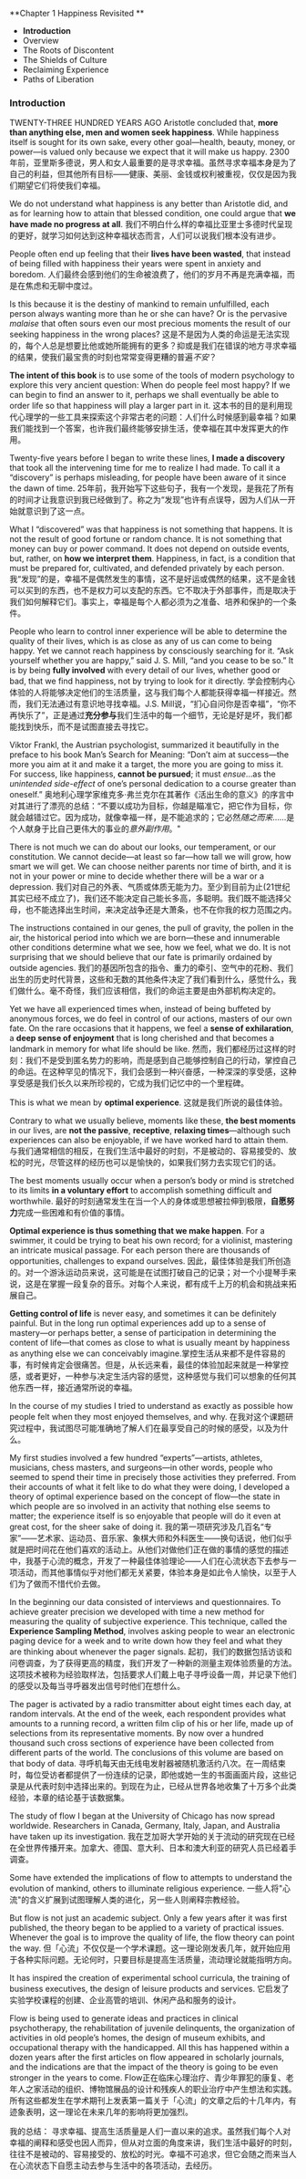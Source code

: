 **Chapter 1 Happiness Revisited  **
* **Introduction**
* Overview
* The Roots of Discontent
* The Shields of Culture
* Reclaiming Experience
* Paths of Liberation

### Introduction
TWENTY-THREE HUNDRED YEARS AGO Aristotle concluded that, **more than anything else, men and women seek happiness**. While happiness itself is sought for its own sake, every other goal—health, beauty, money, or power—is valued only because we expect that it will make us happy. 
2300年前，亚里斯多德说，男人和女人最重要的是寻求幸福。虽然寻求幸福本身是为了自己的利益，但其他所有目标——健康、美丽、金钱或权利被重视，仅仅是因为我们期望它们将使我们幸福。

We do not understand what happiness is any better than Aristotle did, and as for learning how to attain that blessed condition, one could argue that **we have made no progress at all**.
我们不明白什么样的幸福比亚里士多德时代呈现的更好，就学习如何达到这种幸福状态而言，人们可以说我们根本没有进步。

People often end up feeling that their **lives have been wasted**, that instead of being filled with happiness their years were spent in anxiety and boredom.
人们最终会感到他们的生命被浪费了，他们的岁月不再是充满幸福，而是在焦虑和无聊中度过。

Is this because it is the destiny of mankind to remain unfulfilled, each person always wanting more than he or she can have? Or is the pervasive *malaise* that often sours even our most precious moments the result of our seeking happiness in the wrong places? 
这是不是因为人类的命运是无法实现的，每个人总是想要比他或她所能拥有的更多？抑或是我们在错误的地方寻求幸福的结果，使我们最宝贵的时刻也常常变得更糟的普遍*不安*？

**The intent of this book** is to use some of the tools of modern psychology to explore this very ancient question: When do people feel most happy? If we can begin to find an answer to it, perhaps we shall eventually be able to order life so that happiness will play a larger part in it.
这本书的目的是利用现代心理学的一些工具来探索这个非常古老的问题：人们什么时候感到最幸福？如果我们能找到一个答案，也许我们最终能够安排生活，使幸福在其中发挥更大的作用。

Twenty-five years before I began to write these lines, **I made a discovery** that took all the intervening time for me to realize I had made. To call it a “discovery” is perhaps misleading, for people have been aware of it since the dawn of time.
25年前，我开始写下这些句子，我有一个发现，是我花了所有的时间才让我意识到我已经做到了。称之为“发现”也许有点误导，因为人们从一开始就意识到了这一点。 

What I “discovered” was that happiness is not something that happens. It is not the result of good fortune or random chance. It is not something that money can buy or power command. It does not depend on outside events, but, rather, on **how we interpret them**. Happiness, in fact, is a condition that must be prepared for, cultivated, and defended privately by each person. 
我“发现”的是，幸福不是偶然发生的事情，这不是好运或偶然的结果，这不是金钱可以买到的东西，也不是权力可以支配的东西。它不取决于外部事件，而是取决于我们如何解释它们。事实上，幸福是每个人都必须为之准备、培养和保护的一个条件。

People who learn to control inner experience will be able to determine the quality of their lives, which is as close as any of us can come to being happy. Yet we cannot reach happiness by consciously searching for it. “Ask yourself whether you are happy,” said J. S. Mill, “and you cease to be so.” It is by being **fully involved** with every detail of our lives, whether good or bad, that we find happiness, not by trying to look for it directly. 
学会控制内心体验的人将能够决定他们的生活质量，这与我们每个人都能获得幸福一样接近。然而，我们无法通过有意识地寻找幸福。J.S. Mill说，“扪心自问你是否幸福”，“你不再快乐了”，正是通过**充分参与**我们生活中的每一个细节，无论是好是坏，我们都能找到快乐，而不是试图直接去寻找它。

Viktor Frankl, the Austrian psychologist, summarized it beautifully in the preface to his book Man’s Search for Meaning: “Don’t aim at success—the more you aim at it and make it a target, the more you are going to miss it. For success, like happiness, **cannot be pursued**; it must *ensue*…as the *unintended side-effect* of one’s personal dedication to a course greater than oneself.”
奥地利心理学家维克多·弗兰克尔在其著作《活出生命的意义》的序言中对其进行了漂亮的总结：“不要以成功为目标，你越是瞄准它，把它作为目标，你就会越错过它。因为成功，就像幸福一样，是不能追求的；它必然*随之而来*……是个人献身于比自己更伟大的事业的*意外副作用*。"

There is not much we can do about our looks, our temperament, or our constitution. We cannot decide—at least so far—how tall we will grow, how smart we will get. We can choose neither parents nor time of birth, and it is not in your power or mine to decide whether there will be a war or a depression. 
我们对自己的外表、气质或体质无能为力。至少到目前为止(21世纪其实已经不成立了)，我们还不能决定自己能长多高，多聪明。我们既不能选择父母，也不能选择出生时间，来决定战争还是大萧条，也不在你我的权力范围之内。

The instructions contained in our genes, the pull of gravity, the pollen in the air, the historical period into which we are born—these and innumerable other conditions determine what we see, how we feel, what we do. It is not surprising that we should believe that our fate is primarily ordained by outside agencies.
我们的基因所包含的指令、重力的牵引、空气中的花粉、我们出生的历史时代背景，这些和无数的其他条件决定了我们看到什么，感觉什么，我们做什么。毫不奇怪，我们应该相信，我们的命运主要是由外部机构决定的。

Yet we have all experienced times when, instead of being buffeted by anonymous forces, we do feel in control of our actions, masters of our own fate. On the rare occasions that it happens, we feel a **sense of exhilaration**, a **deep sense of enjoyment** that is long cherished and that becomes a landmark in memory for what life should be like.
然而，我们都经历过这样的时刻：我们不是受到匿名势力的影响，而是感到自己能够控制自己的行动，掌控自己的命运。在这种罕见的情况下，我们会感到一种兴奋感，一种深深的享受感，这种享受感是我们长久以来所珍视的，它成为我们记忆中的一个里程碑。

This is what we mean by **optimal experience**. 
这就是我们所说的最佳体验。

Contrary to what we usually believe, moments like these, **the best moments** in our lives, are **not the passive**, **receptive**, **relaxing times**—although such experiences can also be enjoyable, if we have worked hard to attain them. 
与我们通常相信的相反，在我们生活中最好的时刻，不是被动的、容易接受的、放松的时光，尽管这样的经历也可以是愉快的，如果我们努力去实现它们的话。

The best moments usually occur when a person’s body or mind is stretched to its limits **in a voluntary effort** to accomplish something difficult and worthwhile. 
最好的时刻通常发生在当一个人的身体或思想被拉伸到极限，**自愿努力**完成一些困难和有价值的事情。

**Optimal experience is thus something that we make happen**. For a swimmer, it could be trying to beat his own record; for a violinist, mastering an intricate musical passage. For each person there are thousands of opportunities, challenges to expand ourselves.
因此，最佳体验是我们所创造的。对一个游泳运动员来说，这可能是在试图打破自己的记录；对一个小提琴手来说，这是在掌握一段复杂的音乐。对每个人来说，都有成千上万的机会和挑战来拓展自己。

**Getting control of life** is never easy, and sometimes it can be definitely painful. But in the long run optimal experiences add up to a sense of mastery—or perhaps better, a sense of participation in determining the content of life—that comes as close to what is usually meant by happiness as anything else we can conceivably imagine.掌控生活从来都不是件容易的事，有时候肯定会很痛苦。但是，从长远来看，最佳的体验加起来就是一种掌控感，或者更好，一种参与决定生活内容的感觉，这种感觉与我们可以想象的任何其他东西一样，接近通常所说的幸福。

In the course of my studies I tried to understand as exactly as possible how people felt when they most enjoyed themselves, and why. 
在我对这个课题研究过程中，我试图尽可能准确地了解人们在最享受自己的时候的感受，以及为什么。

My first studies involved a few hundred “experts”—artists, athletes, musicians, chess masters, and surgeons—in other words, people who seemed to spend their time in precisely those activities they preferred. From their accounts of what it felt like to do what they were doing, I developed a theory of optimal experience based on the concept of flow—the state in which people are so involved in an activity that nothing else seems to matter; the experience itself is so enjoyable that people will do it even at great cost, for the sheer sake of doing it.
我的第一项研究涉及几百名“专家”——艺术家、运动员、音乐家、象棋大师和外科医生——换句话说，他们似乎就是把时间花在他们喜欢的活动上。从他们对做他们正在做的事情的感觉的描述中，我基于心流的概念，开发了一种最佳体验理论——人们在心流状态下去参与一项活动，而其他事情似乎对他们都无关紧要，体验本身是如此令人愉快，以至于人们为了做而不惜代价去做。

In the beginning our data consisted of interviews and questionnaires. To achieve greater precision we developed with time a new method for measuring the quality of subjective experience. This technique, called the **Experience Sampling Method**, involves asking people to wear an electronic paging device for a week and to write down how they feel and what they are thinking about whenever the pager signals. 
起初，我们的数据包括访谈和问卷调查，为了获得更高的精度，我们开发了一种新的测量主观体验质量的方法。这项技术被称为经验取样法，包括要求人们戴上电子寻呼设备一周，并记录下他们的感受以及每当寻呼器发出信号时他们在想什么。

The pager is activated by a radio transmitter about eight times each day, at random intervals. At the end of the week, each respondent provides what amounts to a running record, a written film clip of his or her life, made up of selections from its representative moments. By now over a hundred thousand such cross sections of experience have been collected from different parts of the world. The conclusions of this volume are based on that body of data. 
寻呼机每天由无线电发射器被随机激活约八次。在一周结束时，每位受访者都提供了一份连续的记录，即他或她一生的书面画面片段，这些记录是从代表时刻中选择出来的。到现在为止，已经从世界各地收集了十万多个此类经验，本章的结论基于该数据集。

The study of flow I began at the University of Chicago has now spread worldwide. Researchers in Canada, Germany, Italy, Japan, and Australia have taken up its investigation. 
我在芝加哥大学开始的关于流动的研究现在已经在全世界传播开来。加拿大、德国、意大利、日本和澳大利亚的研究人员已经着手调查。

Some have extended the implications of flow to attempts to understand the evolution of mankind, others to illuminate religious experience. 
一些人将"心流"的含义扩展到试图理解人类的进化，另一些人则阐释宗教经验。

But flow is not just an academic subject. Only a few years after it was first published, the theory began to be applied to a variety of practical issues. Whenever the goal is to improve the quality of life, the flow theory can point the way. 
但「心流」不仅仅是一个学术课题。这一理论刚发表几年，就开始应用于各种实际问题。无论何时，只要目标是提高生活质量，流动理论就能指明方向。

It has inspired the creation of experimental school curricula, the training of business executives, the design of leisure products and services. 
它启发了实验学校课程的创建、企业高管的培训、休闲产品和服务的设计。

Flow is being used to generate ideas and practices in clinical psychotherapy, the rehabilitation of juvenile delinquents, the organization of activities in old people’s homes, the design of museum exhibits, and occupational therapy with the handicapped. All this has happened within a dozen years after the first articles on flow appeared in scholarly journals, and the indications are that the impact of the theory is going to be even stronger in the years to come.
Flow正在临床心理治疗、青少年罪犯的康复、老年人之家活动的组织、博物馆展品的设计和残疾人的职业治疗中产生想法和实践。所有这些都发生在学术期刊上发表第一篇关于「心流」的文章之后的十几年内，有迹象表明，这一理论在未来几年的影响将更加强烈。

我的总结：
寻求幸福、提高生活质量是人们一直以来的追求。虽然我们每个人对幸福的阐释和感受也因人而异，但从对立面的角度来讲，我们生活中最好的时刻，往往不是被动的、容易接受的、放松的时光。幸福不可追求，但它会随之而来当人在心流状态下自愿主动去参与生活中的各项活动，去经历。

 



